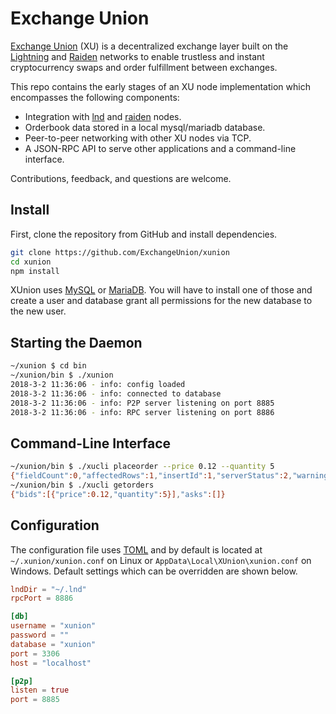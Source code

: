 # Exchange Union

[Exchange Union](https://www.exchangeunion.com/) (XU) is a decentralized exchange layer built on the [Lightning](http://lightning.network/) and [Raiden](https://raiden.network/) networks to enable trustless and instant cryptocurrency swaps and order fulfillment between exchanges.

This repo contains the early stages of an XU node implementation which encompasses the following components:

* Integration with [lnd](https://github.com/lightningnetwork/lnd) and [raiden](https://github.com/raiden-network/raiden) nodes.
* Orderbook data stored in a local mysql/mariadb database.
* Peer-to-peer networking with other XU nodes via TCP.
* A JSON-RPC API to serve other applications and a command-line interface.

Contributions, feedback, and questions are welcome.

## Install

First, clone the repository from GitHub and install dependencies.

```bash
git clone https://github.com/ExchangeUnion/xunion
cd xunion
npm install
```

XUnion uses [MySQL](https://www.mysql.com/) or [MariaDB](https://mariadb.org/). You will have to install one of those and create a user and database grant all permissions for the new database to the new user.

## Starting the Daemon

```bash
~/xunion $ cd bin
~/xunion/bin $ ./xunion
2018-3-2 11:36:06 - info: config loaded
2018-3-2 11:36:06 - info: connected to database
2018-3-2 11:36:06 - info: P2P server listening on port 8885
2018-3-2 11:36:06 - info: RPC server listening on port 8886
```

## Command-Line Interface

```bash
~/xunion/bin $ ./xucli placeorder --price 0.12 --quantity 5
{"fieldCount":0,"affectedRows":1,"insertId":1,"serverStatus":2,"warningCount":0,"message":"","protocol41":true,"changedRows":0}
~/xunion/bin $ ./xucli getorders
{"bids":[{"price":0.12,"quantity":5}],"asks":[]}
```

## Configuration

The configuration file uses [TOML](https://github.com/toml-lang/toml) and by default is located at  `~/.xunion/xunion.conf` on Linux or `AppData\Local\XUnion\xunion.conf` on Windows. Default settings which can be overridden are shown below.

```toml
lndDir = "~/.lnd"
rpcPort = 8886

[db]
username = "xunion"
password = ""
database = "xunion"
port = 3306
host = "localhost"

[p2p]
listen = true
port = 8885
```
